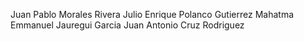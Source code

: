 Juan Pablo Morales Rivera
Julio Enrique Polanco Gutierrez
Mahatma Emmanuel Jauregui Garcia
Juan Antonio Cruz Rodriguez
